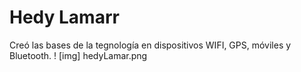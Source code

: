 # Hedy Lamarr
Creó las bases de la tegnología en dispositivos WIFI, GPS, móviles y Bluetooth.
! [img] hedyLamar.png
